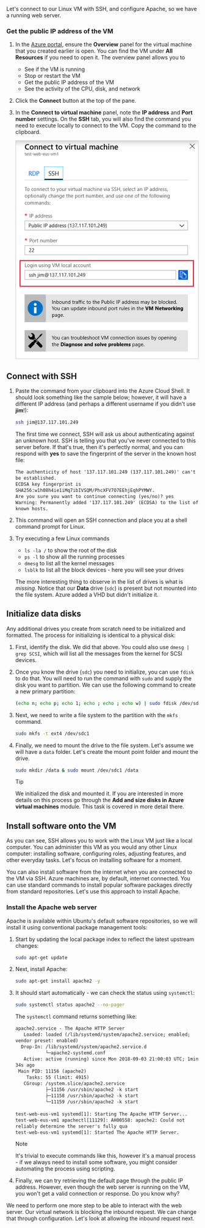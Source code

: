 Let's connect to our Linux VM with SSH, and configure Apache, so we have a running web server.

### Get the public IP address of the VM

1. In the [Azure portal](https://portal.azure.com/learn.docs.microsoft.com?azure-portal=true), ensure the **Overview** panel for the virtual machine that you created earlier is open. You can find the VM under **All Resources** if you need to open it. The overview panel allows you to

    - See if the VM is running
    - Stop or restart the VM
    - Get the public IP address of the VM
    - See the activity of the CPU, disk, and network

1. Click the **Connect** button at the top of the pane.

1. In the **Connect to virtual machine** panel, note the **IP address** and **Port number** settings. On the **SSH** tab, you will also find the command you need to execute locally to connect to the VM. Copy the command to the clipboard.

    ![Screenshot of the Azure portal showing the Connect to a virtual machine panel configured to connect via SSH to the newly created Linux VM.](../media/5-connect-ssh.png)

## Connect with SSH

1. Paste the command from your clipboard into the Azure Cloud Shell. It should look something like the sample below; however, it will have a different IP address (and perhaps a different username if you didn't use **jim**!):

    ```bash
    ssh jim@137.117.101.249
    ```

    The first time we connect, SSH will ask us about authenticating against an unknown host. SSH is telling you that you've never connected to this server before. If that's true, then it's perfectly normal, and you can respond with **yes** to save the fingerprint of the server in the known host file:

    ```output
    The authenticity of host '137.117.101.249 (137.117.101.249)' can't be established.
    ECDSA key fingerprint is SHA256:w1h08h4ie1iMq7ibIVSQM/PhcXFV7O7EEhjEqhPYMWY.
    Are you sure you want to continue connecting (yes/no)? yes
    Warning: Permanently added '137.117.101.249' (ECDSA) to the list of known hosts.
    ```

1. This command will open an SSH connection and place you at a shell command prompt for Linux.

1. Try executing a few Linux commands
    - `ls -la /` to show the root of the disk
    - `ps -l` to show all the running processes
    - `dmesg` to list all the kernel messages
    - `lsblk` to list all the block devices - here you will see your drives

    The more interesting thing to observe in the list of drives is what is _missing_. Notice that our **Data** drive (`sdc`) is present but not mounted into the file system. Azure added a VHD but didn't initialize it.

## Initialize data disks

Any additional drives you create from scratch need to be initialized and formatted. The process for initializing is identical to a physical disk:

1. First, identify the disk. We did that above. You could also use `dmesg | grep SCSI`, which will list all the messages from the kernel for SCSI devices.

1. Once you know the drive (`sdc`) you need to initialize, you can use `fdisk` to do that. You will need to run the command with `sudo` and supply the disk you want to partition. We can use the following command to create a new primary partition:

    ```bash
    (echo n; echo p; echo 1; echo ; echo ; echo w) | sudo fdisk /dev/sdc
    ```

1. Next, we need to write a file system to the partition with the `mkfs` command.

    ```bash
    sudo mkfs -t ext4 /dev/sdc1
    ```

1. Finally, we need to mount the drive to the file system. Let's assume we will have a `data` folder. Let's create the mount point folder and mount the drive.

    ```bash
    sudo mkdir /data & sudo mount /dev/sdc1 /data
    ```

    > [!TIP]
    > We initialized the disk and mounted it. If you are interested in more details on this process go through the **Add and size disks in Azure virtual machines** module. This task is covered in more detail there.

## Install software onto the VM

As you can see, SSH allows you to work with the Linux VM just like a local computer. You can administer this VM as you would any other Linux computer: installing software, configuring roles, adjusting features, and other everyday tasks. Let's focus on installing software for a moment.

You can also install software from the internet when you are connected to the VM via SSH. Azure machines are, by default, internet connected. You can use standard commands to install popular software packages directly from standard repositories. Let's use this approach to install Apache.

### Install the Apache web server

Apache is available within Ubuntu's default software repositories, so we will install it using conventional package management tools:

1. Start by updating the local package index to reflect the latest upstream changes:

    ```bash
    sudo apt-get update
    ```

1. Next, install Apache:

    ```bash
    sudo apt-get install apache2 -y
    ```

1. It should start automatically - we can check the status using `systemctl`:

    ```bash
    sudo systemctl status apache2 --no-pager
    ```

    The `systemctl` command returns something like:

    ```output
    apache2.service - The Apache HTTP Server
       Loaded: loaded (/lib/systemd/system/apache2.service; enabled; vendor preset: enabled)
      Drop-In: /lib/systemd/system/apache2.service.d
               └─apache2-systemd.conf
       Active: active (running) since Mon 2018-09-03 21:00:03 UTC; 1min 34s ago
     Main PID: 11156 (apache2)
        Tasks: 55 (limit: 4915)
       CGroup: /system.slice/apache2.service
               ├─11156 /usr/sbin/apache2 -k start
               ├─11158 /usr/sbin/apache2 -k start
               └─11159 /usr/sbin/apache2 -k start

    test-web-eus-vm1 systemd[1]: Starting The Apache HTTP Server...
    test-web-eus-vm1 apachectl[11129]: AH00558: apache2: Could not reliably determine the server's fully qua
    test-web-eus-vm1 systemd[1]: Started The Apache HTTP Server.
    ```
    > [!NOTE]
    > It's trivial to execute commands like this, however it's a manual process - if we always need to install some software, you might consider automating the process using scripting.

1. Finally, we can try retrieving the default page through the public IP address. However, even though the web server is running on the VM, you won't get a valid connection or response. Do you know why?

We need to perform one more step to be able to interact with the web server. Our virtual network is blocking the inbound request. We can change that through configuration. Let's look at allowing the inbound request next.